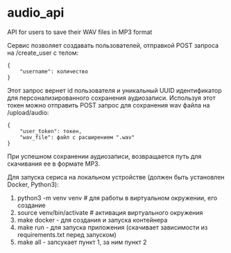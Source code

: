 # audio_api
API for users to save their WAV files in MP3 format

Сервис позволяет создавать пользователей, отправкой POST запроса на /create_user с телом:
```
{
    "username": количество
}
```

Этот запрос вернет id пользователя и уникальный UUID идентификатор для персонализированного сохранения аудиозаписи.
Используя этот токен можно отправить POST запрос для сохранения wav файла на /upload/audio:
```
{
    "user_token": токен,
    "wav_file": файл с расширением ".wav"
}
```

При успешном сохранении аудиозаписи, возвращается путь для скачивания ее в формате MP3.


Для запуска сериса на локальном устройстве (должен быть установлен Docker, Python3):
  1. python3 -m venv venv # для работы в виртуальном окружении, его создание
  2. source venv/bin/activate # активация виртуального окружения
  3. make docker - для создания и запуска контейнера
  4. make run - для запуска приложения (скачивает зависимости из requirements.txt перед запуском)
  5. make all - запсукает пункт 1, за ним пункт 2
